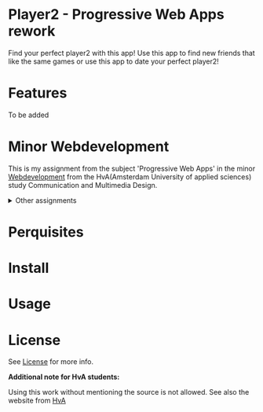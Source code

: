 # Player2 - Progressive Web Apps rework
Find your perfect player2 with this app! Use this app to find new friends that like the same games or use this app to date your perfect player2!

<!-- ![Screen1](https://github.com/iSirThijs/Player2/wiki/images/fp2home.png) -->

# Features
To be added

# Minor Webdevelopment 
This is my assignment from the subject 'Progressive Web Apps' in the minor [Webdevelopment](https://everythingweb.org) from the HvA(Amsterdam University of applied sciences) study Communication and Multimedia Design.

<details>
    <summary>Other assignments</summary>
    <ul>
        <li><a href='https://github.com/iSirThijs/web-app-from-scratch-1920'>Web App from Scratch</a>
        <li><a href='https://github.com/iSirThijs/css-to-the-rescue-1920'>CSS to the rescue</a></li>
        <li><a href='https://github.com/iSirThijs/project-1-1920'>CSS to the rescue</a></li>
        <li><a href='https://github.com/iSirThijs/progressive-web-apps-1920'>CSS to the rescue</a> - This assignment</li>
    <ul>
</details>

# Perquisites

# Install


# Usage


# License
See [License](https://github.com/iSirThijs/progressive-web-apps-1920/blob/master/LICENSE) for more info.

**Additional note for HvA students:**

Using this work without mentioning the source is not allowed. See also the website from [HvA](https://az.hva.nl/studenten/az-lemmas/studenten/hva-breed/juridische-zaken/fraude-en-plagiaat/fraude-en-plagiaat.html)
